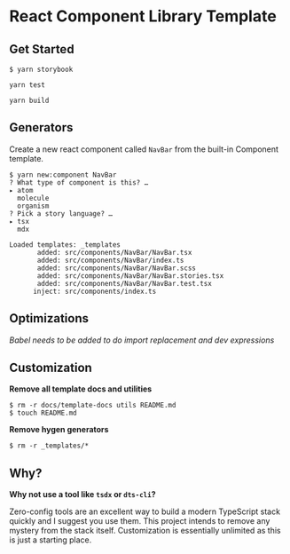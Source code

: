 # React Component Library Template

## Get Started

```shell
$ yarn storybook

yarn test

yarn build

```

## Generators

Create a new react component called `NavBar` from the built-in Component template.

```
$ yarn new:component NavBar
? What type of component is this? …
▸ atom
  molecule
  organism
? Pick a story language? …
▸ tsx
  mdx

Loaded templates: _templates
       added: src/components/NavBar/NavBar.tsx
       added: src/components/NavBar/index.ts
       added: src/components/NavBar/NavBar.scss
       added: src/components/NavBar/NavBar.stories.tsx
       added: src/components/NavBar/NavBar.test.tsx
      inject: src/components/index.ts
```

## Optimizations

_Babel needs to be added to do import replacement and dev expressions_

<!--
This package comes with some optimizations to improve the developer experience.

After your code is compiled with TypeScript, it is then processed with a few babel plugins:

- [babel-plugin-dev-expression](https://github.com/4Catalyzer/babel-plugin-dev-expression): A mirror of Facebook's dev-expression Babel plugin. It reduces or eliminates development checks from production code.
- [babel-plugin-rename-import](https://github.com/laat/babel-plugin-transform-rename-import): Used to rewrite any `lodash` imports. -->

## Customization

**Remove all template docs and utilities**

```
$ rm -r docs/template-docs utils README.md
$ touch README.md
```

**Remove hygen generators**

```
$ rm -r _templates/*
```

## Why?

**Why not use a tool like `tsdx` or `dts-cli`?**

Zero-config tools are an excellent way to build a modern TypeScript stack quickly and I suggest you use them. This project intends to remove any mystery from the stack itself. Customization is essentially unlimited as this is just a starting place.

